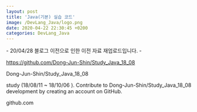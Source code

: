 ```yaml
---
layout: post
title: 'Java(기본) 실습 코드'
image: /DevLang_Java/logo.png
date: 2020-04-22 22:30:45 +0200
categories: DevLang_Java
---
```



\- 20/04/28 블로그 이전으로 인한 이전 자료 재업로드입니다. -





https://github.com/Dong-Jun-Shin/Study_Java_18_08



Dong-Jun-Shin/Study_Java_18_08

study (18/08/11 ~ 18/10/06 ). Contribute to Dong-Jun-Shin/Study_Java_18_08
development by creating an account on GitHub.

github.com




